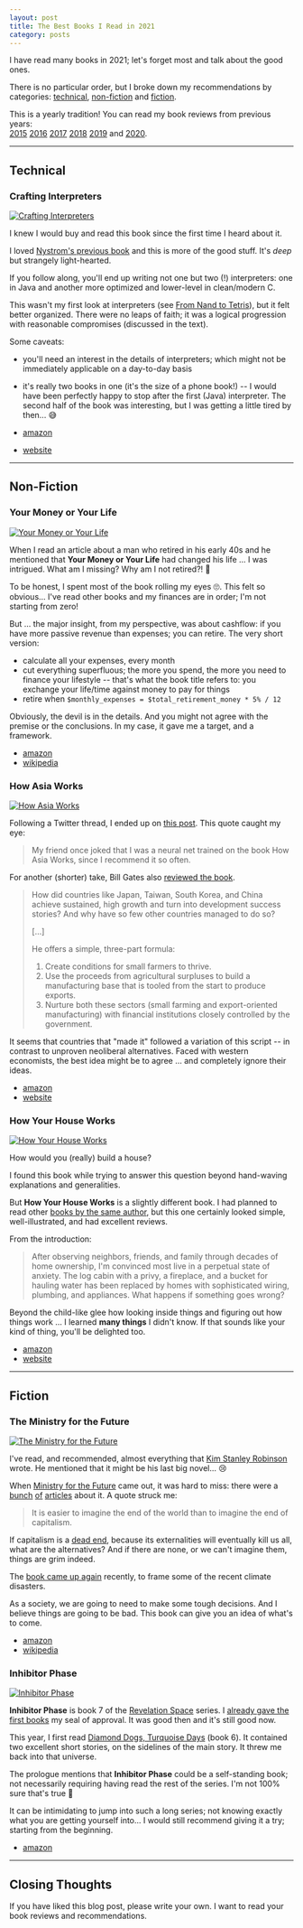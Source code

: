 ```yaml
---
layout: post
title: The Best Books I Read in 2021
category: posts
---
```

I have read many books in 2021; let's forget most and talk about the good ones.

There is no particular order, but I broke down my recommendations by
categories: [technical](#technical), [non-fiction](#non-fiction) and
[fiction](#fiction).

This is a yearly tradition! You can read my book reviews from previous years:  
[2015](https://blog.jpalardy.com/posts/best-books-i-read-2015/) [2016](https://blog.jpalardy.com/posts/best-books-i-read-2016/) [2017](https://blog.jpalardy.com/posts/best-books-i-read-2017/) [2018](https://blog.jpalardy.com/posts/best-books-i-read-2018/) [2019](https://blog.jpalardy.com/posts/best-books-i-read-2019/) and [2020](https://blog.jpalardy.com/posts/best-books-i-read-2020/).

---

## Technical

### Crafting Interpreters

<a href="https://www.amazon.com/dp/0990582930/"><img class="book-cover" src="/assets/best-books-2021/0990582930.jpg" alt="Crafting Interpreters" /></a>

I knew I would buy and read this book since the first time I heard about it.

I loved [Nystrom's previous book](https://blog.jpalardy.com/posts/best-books-i-read-2020/#game-programming-patterns) and this is more of the good stuff.
It's _deep_ but strangely light-hearted.

If you follow along, you'll end up writing not one but two (!)
interpreters: one in Java and another more optimized and lower-level
in clean/modern C.

This wasn't my first look at interpreters (see [From Nand to Tetris](https://www.nand2tetris.org/book)), but it felt better organized.
There were no leaps of faith; it was a logical progression with reasonable compromises (discussed in the text).

Some caveats:

- you'll need an interest in the details of interpreters; which might not be immediately applicable on a day-to-day basis
- it's really two books in one (it's the size of a phone book!) -- I would have been perfectly happy to stop after the first (Java) interpreter. The second half of the book was interesting, but I was getting a little tired by then... 😅

- [amazon](https://www.amazon.com/dp/0990582930/)
- [website](https://craftinginterpreters.com/)

---

## Non-Fiction

### Your Money or Your Life

<a href="https://www.amazon.com/dp/0143115766/"><img class="book-cover" src="/assets/best-books-2021/0143115766.jpg" alt="Your Money or Your Life" /></a>

When I read an article about a man who retired in his early 40s and he mentioned
that <strong>Your Money or Your Life</strong> had changed his life ... I was intrigued. What am I missing? Why am I not retired?! 🤔

To be honest, I spent most of the book rolling my eyes 🙄. This felt so obvious... I've read other books and my finances are in order; I'm not starting from zero!

But ... the major insight, from my perspective, was about cashflow: if you have more passive revenue than expenses; you can retire. The very short version:

- calculate all your expenses, every month
- cut everything superfluous; the more you spend, the more you need to finance your lifestyle -- that's what the book title refers to: you exchange your life/time against money to pay for things
- retire when `$monthly_expenses = $total_retirement_money * 5% / 12`

Obviously, the devil is in the details. And you might not agree with the premise or the conclusions. In my case, it gave me a target, and a framework.

- [amazon](https://www.amazon.com/dp/0143115766/)
- [wikipedia](https://en.wikipedia.org/wiki/Vicki_Robin#Your_Money_or_Your_Life)

### How Asia Works

<a href="https://www.amazon.com/dp/0802121322/"><img class="book-cover" src="/assets/best-books-2021/0802121322.jpg" alt="How Asia Works" /></a>

Following a Twitter thread, I ended up on [this post](https://noahpinion.substack.com/p/against-hickelism). This quote caught my eye:

> My friend once joked that I was a neural net trained on the book How Asia Works, since I recommend it so often.

For another (shorter) take, Bill Gates also [reviewed the book](https://www.gatesnotes.com/Books/How-Asia-Works).

> How did countries like Japan, Taiwan, South Korea, and China achieve
> sustained, high growth and turn into development success stories? And why
> have so few other countries managed to do so?
>
> [...]
>
> He offers a simple, three-part formula:
> 1. Create conditions for small farmers to thrive.
> 2. Use the proceeds from agricultural surpluses to build a manufacturing base that is tooled from the start to produce exports.
> 3. Nurture both these sectors (small farming and export-oriented manufacturing) with financial institutions closely controlled by the government.

It seems that countries that "made it" followed a variation of this script --
in contrast to unproven neoliberal alternatives. Faced with western economists, the best idea
might be to agree ... and completely ignore their ideas.

- [amazon](https://www.amazon.com/dp/0802121322/)
- [website](https://howasiaworks.wordpress.com/)

### How Your House Works

<a href="https://www.amazon.com/dp/1119467616/"><img class="book-cover" src="/assets/best-books-2021/1119467616.jpg" alt="How Your House Works" /></a>

How would you (really) build a house?

I found this book while trying to answer this question beyond hand-waving
explanations and generalities.

But <strong>How Your House Works</strong> is a slightly different book. I had
planned to read other [books by the same author](https://www.amazon.com/s?i=stripbooks&rh=p_27%3ACharlie+Wing&s=relevancerank&text=Charlie+Wing&ref=dp_byline_sr_book_1), but this one certainly looked
simple, well-illustrated, and had excellent reviews.

From the introduction:

> After observing neighbors, friends, and family through decades of home
> ownership, I'm convinced most live in a perpetual state of anxiety. The log
> cabin with a privy, a fireplace, and a bucket for hauling water has been
> replaced by homes with sophisticated wiring, plumbing, and appliances. What
> happens if something goes wrong?

Beyond the child-like glee how looking inside things and figuring out how
things work ... I learned <strong>many things</strong> I didn't know. If that sounds like your
kind of thing, you'll be delighted too.

- [amazon](https://www.amazon.com/dp/1119467616/)
- [website](https://www.rsmeans.com/products/books/reference-books/how-your-house-works-3rd-edition)

---

## Fiction

### The Ministry for the Future

<a href="https://www.amazon.com/dp/B08K1YZBYN/"><img class="book-cover" src="/assets/best-books-2021/B08K1YZBYN.jpg" alt="The Ministry for the Future" /></a>

I've read, and recommended, almost everything that [Kim Stanley Robinson](https://en.wikipedia.org/wiki/Kim_Stanley_Robinson) wrote. He mentioned that it might be his last big novel... 😢

When [Ministry for the
Future](https://en.wikipedia.org/wiki/The_Ministry_for_the_Future) came out, it
was hard to miss: there were a
[bunch](https://jacobinmag.com/2020/10/kim-stanley-robinson-ministry-future-science-fiction)
[of](https://ew.com/books/the-ministry-for-the-future-climate-change/)
[articles](https://www.thenation.com/article/culture/qa-kim-stanley-robinson/)
about it. A quote struck me:

> It is easier to imagine the end of the world than to imagine the end of capitalism.

If capitalism is a [dead end](https://en.wikipedia.org/wiki/Late_capitalism), because its externalities will eventually kill us all, what are the alternatives?
And if there are none, or we can't imagine them, things are grim indeed.

The [book came up again](https://www.theguardian.com/commentisfree/2021/dec/09/climate-crisis-kim-stanley-robinson) recently, to frame some of the recent climate disasters.

As a society, we are going to need to make some tough decisions. And
I believe things are going to be bad. This book can give you an idea of what's to come.

- [amazon](https://www.amazon.com/dp/B08K1YZBYN/)
- [wikipedia](https://en.wikipedia.org/wiki/The_Ministry_for_the_Future)


### Inhibitor Phase

<a href="https://www.amazon.com/dp/B09F92QRBP/"><img class="book-cover" src="/assets/best-books-2021/B09F92QRBP.jpg" alt="Inhibitor Phase" /></a>

<strong>Inhibitor Phase</strong> is book 7 of the [Revelation Space](https://en.wikipedia.org/wiki/Revelation_Space) series.
I [already gave the first books](https://blog.jpalardy.com/posts/best-books-i-read-2015/#revelation-space)
my seal of approval. It was good then and it's still good now.

This year, I first read [Diamond Dogs, Turquoise Days](https://www.amazon.com/dp/B01282ENRS/) (book 6). It contained two excellent short stories, on the sidelines of the main story. It threw me back into that universe.

The prologue mentions that <strong>Inhibitor Phase</strong> could be a self-standing book; not necessarily requiring having read the rest of the series. I'm not 100% sure that's true 🤔

It can be intimidating to jump into such a long series; not knowing exactly what you are getting yourself into... I would still recommend giving it a try; starting from the beginning.

- [amazon](https://www.amazon.com/dp/B09F92QRBP/)

---

## Closing Thoughts

If you have liked this blog post, please write your own. I want to read your book
reviews and recommendations.

